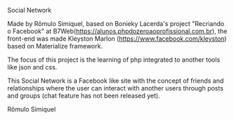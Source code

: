 Social Network

Made by Rômulo Simiquel, based on Bonieky Lacerda's project "Recriando o Facebook" 
at B7Web(https://alunos.phpdozeroaoprofissional.com.br), the front-end was made Kleyston Marlon (https://www.facebook.com/kleyston) 
based on Materialize framework.

The focus of this project is the learning of php integrated to another tools like json and css.

This Social Network is a Facebook like site with the concept of friends and relationships where the user can interact with another users
through posts and groups (chat feature has not been released yet).


Rômulo Simiquel
